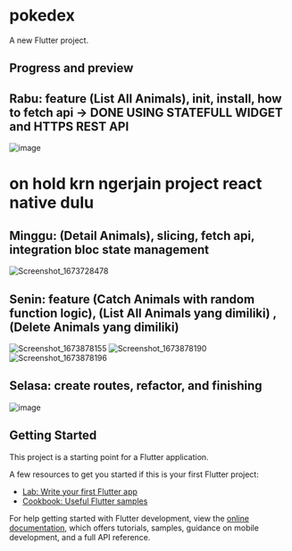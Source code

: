 # pokedex

A new Flutter project.

## Progress and preview

## Rabu: feature (List All Animals), init, install, how to fetch api -> DONE USING STATEFULL WIDGET and HTTPS REST API
![image](https://user-images.githubusercontent.com/54411969/211836143-1a98ae2c-b8b3-4310-a764-86ef48f2eab7.png)
</br>
# on hold krn ngerjain project react native dulu
## Minggu: (Detail Animals), slicing, fetch api, integration bloc state management
![Screenshot_1673728478](https://user-images.githubusercontent.com/54411969/212701146-bf71cc6f-62aa-4a6f-8a6b-d196e821048b.png)

## Senin: feature (Catch Animals with random function logic), (List All Animals yang dimiliki) , (Delete Animals yang dimiliki)
![Screenshot_1673878155](https://user-images.githubusercontent.com/54411969/212701164-f6c98747-a4fe-4716-b153-62ad498f4954.png)
![Screenshot_1673878190](https://user-images.githubusercontent.com/54411969/212701169-8d74be7e-86da-4fbd-9857-47fdf71e376c.png)
![Screenshot_1673878196](https://user-images.githubusercontent.com/54411969/212701171-cd2edd73-9897-4ddc-bed0-a44830420dca.png)

## Selasa: create routes, refactor, and finishing
![image](https://user-images.githubusercontent.com/54411969/212959387-04b5a787-62f3-4674-a043-dfbcd814cbe6.png)


## Getting Started

This project is a starting point for a Flutter application.

A few resources to get you started if this is your first Flutter project:

- [Lab: Write your first Flutter app](https://docs.flutter.dev/get-started/codelab)
- [Cookbook: Useful Flutter samples](https://docs.flutter.dev/cookbook)

For help getting started with Flutter development, view the
[online documentation](https://docs.flutter.dev/), which offers tutorials,
samples, guidance on mobile development, and a full API reference.
